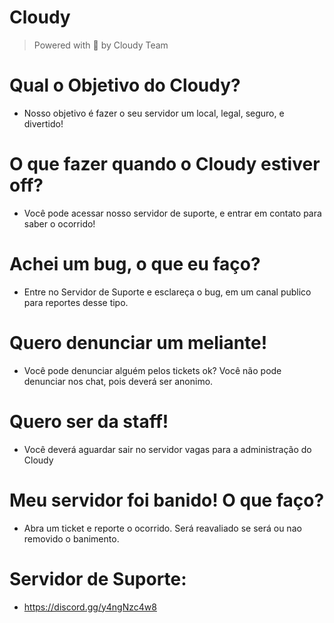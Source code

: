 # Cloudy
> Powered with 💙 by Cloudy Team

# Qual o Objetivo do Cloudy?
- Nosso objetivo é fazer o seu servidor um local, legal, seguro, e divertido!

# O que fazer quando o Cloudy estiver off?
- Você pode acessar nosso servidor de suporte, e entrar em contato para saber o ocorrido!

# Achei um bug, o que eu faço?
- Entre no Servidor de Suporte e esclareça o bug, em um canal publico para reportes desse tipo.

# Quero denunciar um meliante!
- Você pode denunciar alguém pelos tickets ok? Você não pode denunciar nos chat, pois deverá ser anonimo.

# Quero ser da staff!
- Você deverá aguardar sair no servidor vagas para a administração do Cloudy

# Meu servidor foi banido! O que faço?
- Abra um ticket e reporte o ocorrido. Será reavaliado se será ou nao removido o banimento.

# Servidor de Suporte:
- https://discord.gg/y4ngNzc4w8
